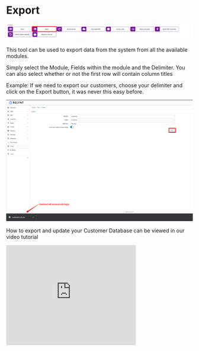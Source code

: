 Export
======

![](icon.png)

This tool can be used to export data from the system from all the available modules.

Simply select the Module, Fields within the module and the Delimiter. You can also select whether or not the first row will contain column titles

Example: If we need to export our customers, choose your delimiter and click on the Export button, it was never this easy before.

![](1.png)



How to export and update your Customer Database can be viewed in our video tutorial
<iframe frameborder=0 height=270 width=350 allowfullscreen src="https://www.youtube.com/embed/LbDj8zmeF-Y?wmode=opaque">Video on youtube</iframe>
